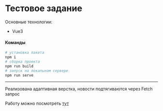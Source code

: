 # Тестовое задание
Основные технологии:

* Vue3

#### Команды
```bash
# установка пакета
npm i
# сборка проекта
npm run build
# запуск на локальном сервере
npm run serve
```
---
Реализована адаптивная верстка, новости подтягиваются через Fetch запрос

Работу можно посмотреть [тут](https://akvela.github.io/app-news/)
